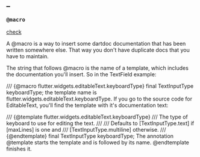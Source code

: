#

## _

### `@macro`

[check]((https://stackoverflow.com/a/64602659/11989529))

A @macro is a way to insert some dartdoc documentation that has been written somewhere else. That way you don't have duplicate docs that you have to maintain.

The string that follows @macro is the name of a template, which includes the documentation you'll insert. So in the TextField example:

/// {@macro flutter.widgets.editableText.keyboardType}
final TextInputType keyboardType;
the template name is flutter.widgets.editableText.keyboardType. If you go to the source code for EditableText, you'll find the template with it's documentation text:

/// {@template flutter.widgets.editableText.keyboardType}
/// The type of keyboard to use for editing the text.
///
/// Defaults to [TextInputType.text] if [maxLines] is one and
/// [TextInputType.multiline] otherwise.
/// {@endtemplate}
final TextInputType keyboardType;
The annotation @template starts the template and is followed by its name. @endtemplate finishes it.
